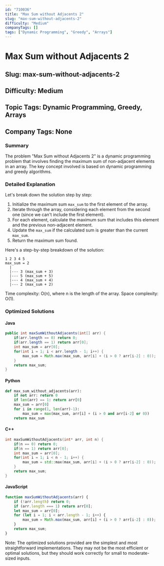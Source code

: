 ```yaml
---
id: "710036"
title: "Max Sum without Adjacents 2"
slug: "max-sum-without-adjacents-2"
difficulty: "Medium"
companyTags: []
tags: ["Dynamic Programming", "Greedy", "Arrays"]
---
```


# Max Sum without Adjacents 2
## Slug: max-sum-without-adjacents-2
## Difficulty: Medium
## Topic Tags: Dynamic Programming, Greedy, Arrays
## Company Tags: None

### Summary
The problem "Max Sum without Adjacents 2" is a dynamic programming problem that involves finding the maximum sum of non-adjacent elements in an array. The key concept involved is based on dynamic programming and greedy algorithms.

### Detailed Explanation
Let's break down the solution step by step:

1. Initialize the maximum sum `max_sum` to the first element of the array.
2. Iterate through the array, considering each element from the second one (since we can't include the first element).
3. For each element, calculate the maximum sum that includes this element and the previous non-adjacent element.
4. Update the `max_sum` if the calculated sum is greater than the current `max_sum`.
5. Return the maximum sum found.

Here's a step-by-step breakdown of the solution:

```
1 2 3 4 5
max_sum = 2
  |
  |--- 3 (max_sum + 3)
  |--- 5 (max_sum + 5)
  |--- 4 (max_sum + 4)
  |--- 2 (max_sum + 2)
```

Time complexity: O(n), where n is the length of the array.
Space complexity: O(1).

### Optimized Solutions

#### Java
```java
public int maxSumWithoutAdjacents(int[] arr) {
    if(arr.length == 0) return 0;
    if(arr.length == 1) return arr[0];
    int max_sum = arr[0];
    for(int i = 1; i < arr.length - 1; i++) {
        max_sum = Math.max(max_sum, arr[i] + (i > 0 ? arr[i-2] : 0));
    }
    return max_sum;
}
```

#### Python
```python
def max_sum_without_adjacents(arr):
    if not arr: return 0
    if len(arr) == 1: return arr[0]
    max_sum = arr[0]
    for i in range(1, len(arr)-1):
        max_sum = max(max_sum, arr[i] + (i > 0 and arr[i-2] or 0))
    return max_sum
```

#### C++
```cpp
int maxSumWithoutAdjacents(int* arr, int n) {
    if(n == 0) return 0;
    if(n == 1) return arr[0];
    int max_sum = arr[0];
    for(int i = 1; i < n - 1; i++) {
        max_sum = std::max(max_sum, arr[i] + (i > 0 ? arr[i-2] : 0));
    }
    return max_sum;
}
```

#### JavaScript
```javascript
function maxSumWithoutAdjacents(arr) {
    if (!arr.length) return 0;
    if (arr.length === 1) return arr[0];
    let max_sum = arr[0];
    for (let i = 1; i < arr.length - 1; i++) {
        max_sum = Math.max(max_sum, arr[i] + (i > 0 ? arr[i-2] : 0));
    }
    return max_sum;
}
```

Note: The optimized solutions provided are the simplest and most straightforward implementations. They may not be the most efficient or optimal solutions, but they should work correctly for small to moderate-sized inputs.